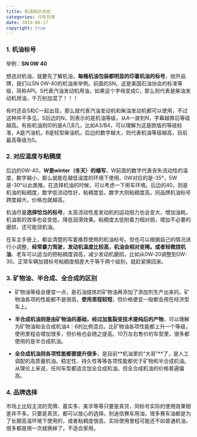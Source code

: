 ```yaml
---
title: 机油知识总结
categories: 行车日常
date: 2019-06-17
copyright: true
---
```




### 1. 机油标号

举例：**SN 0W 40**



想选对机油，就要先了解机油，**每桶机油包装都明显的印着机油的标号**，抛开品牌，我们以SN 0W-40的机油来举例。前面的SN。这是美国石油协会的标准等级，简称API。S代表汽油发动机用油，如果这个字母变成C，那么则代表是柴油发动机用油，千万别加混了！！！



有时还会S和C一起出现，那么就代表汽油发动机和柴油发动机都可以使用，不过这种并不多见。S后边的N，则表示的是机油等级，从A一直到N，字幕越靠后等级越高。有些机油则印的是A几B几，比如A3/B4，可以理解为这是欧版的等级标准，A是汽油机，B是轻型柴油机，后边的数字越大，则代表机油等级越高，目前最高等级为5。





### 2. 对应温度与粘稠度

后边的0W-40，**W是winter（冬天）的缩写**，W前面的数字代表丧失流动性的温度，数字越小，那么就能在越低温度的环境下使用。0W对应的是-35°，5W是-30°以此类推。在选择机油的时候，可以考虑一下用车环境。后边的40，则是机油的粘稠度，数字低流动性好，粘稠度低，数字大则粘稠度高。同品牌机油标号跨度越大，价格也就越高。



机油尽量**选择恰当的标号**，太高流动性差发动机的运动阻力也会变大，增加油耗。机油泵的效率也会变低，降低润滑效果。粘稠度太低附着力相对弱，增加不必要的磨损，还可能烧机油。



在车主手册上，都会清楚的写着推荐使用的机油标号。但也可以根据自己的情况进行小调整，**经常暴力驾驶，发动机温度比较高，机油会相对变稀。或者轻微烧机油**、老车可以适当的把粘稠度调高，减少发动机磨损。比如从0W-20调整到0W-30。正常车辆加错标号粘稠度相差大于等于两个级别，就赶紧换回来。



### 3. 矿物油、半合成、全合成的区别

- 矿物油等级会便宜一点，是石油提炼的矿物油再添加了添加剂生产出来的。矿物油各项的性能都不是很高，**使用里程较短**，但价格便宜一般都会用在经济型车上。



- **半合成机油则是由矿物油的基础，经过加氢裂变技术提纯后的产物**，可以理解为矿物油和全合成机油4：6的比例混合。比矿物油各项性能都上升一个等级，使用里程会增加很多，但价格也会随之提高。10万左右售价的车型里，很多都使用的是半合成机油。



- **全合成机油则各项性能都要提升很多**，是目前**机油里的“大哥”**了，是人工调配的高质量机油。稳定性、持久性等等各项性能都优于矿物和半合成机油。从理论上来说，任何车型都适合加全合成机油。但全合成机油的价格普遍偏高。





### 4. 品牌选择

市场上比较主流的壳牌、嘉实多、美孚等等只要是真货，同标号实际的使用效果相差并不多。只要是真货，都可以放心的选择。别迷信赛车用油，很多赛车油都是为了长期高温环境下使用的，或者粘稠度很高，实际使用里程可能还不如普通机油，很多都是用一次就换掉了，不适合家用。